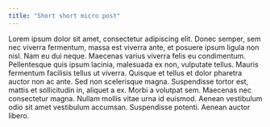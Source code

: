 ```yaml
---
title: "Short short micro post"
---
```

Lorem ipsum dolor sit amet, consectetur adipiscing elit. Donec semper, sem nec viverra fermentum, massa est viverra ante, et posuere ipsum ligula non nisl. Nam eu dui neque. Maecenas varius viverra felis eu condimentum. Pellentesque quis ipsum lacinia, malesuada ex non, vulputate tellus. Mauris fermentum facilisis tellus ut viverra. Quisque et tellus et dolor pharetra auctor non ac ante. Sed non scelerisque magna. Suspendisse tortor est, mattis et sollicitudin in, aliquet a ex. Morbi a volutpat sem. Maecenas nec consectetur magna. Nullam mollis vitae urna id euismod. Aenean vestibulum odio sit amet vestibulum accumsan. Suspendisse potenti. Aenean auctor libero.
